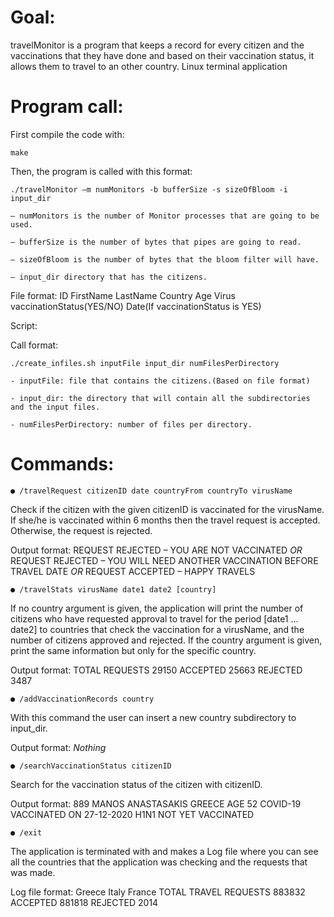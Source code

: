 # Goal:
 travelMonitor is a program that keeps a record for every citizen and the vaccinations that they have done and based on their vaccination status, it allows them to travel to an other country.
 Linux terminal application

# Program call:
  
First compile the code with:
    
    make

  Then, the program is called with this format:
    
    ./travelMonitor –m numMonitors -b bufferSize -s sizeOfBloom -i input_dir

    – numMonitors is the number of Monitor processes that are going to be used.

    – bufferSize is the number of bytes that pipes are going to read.
    
    – sizeOfBloom is the number of bytes that the bloom filter will have.
    
    – input_dir directory that has the citizens.

File format:
  ID FirstName LastName Country Age Virus vaccinationStatus(YES/NO) Date(If vaccinationStatus is YES)

Script:

  Call format:
    
    ./create_infiles.sh inputFile input_dir numFilesPerDirectory
    
    - inputFile: file that contains the citizens.(Based on file format)
    
    - input_dir: the directory that will contain all the subdirectories and the input files.
    
    - numFilesPerDirectory: number of files per directory.
    
# Commands:

    ● /travelRequest citizenID date countryFrom countryTo virusName
    
  Check if the citizen with the given citizenID is vaccinated for the virusName. If she/he is vaccinated within 6 months then the travel request is accepted. Otherwise, the request is rejected.

  Output format:
   REQUEST REJECTED – YOU ARE NOT VACCINATED *OR*
   REQUEST REJECTED – YOU WILL NEED ANOTHER VACCINATION BEFORE TRAVEL DATE *OR*
   REQUEST ACCEPTED – HAPPY TRAVELS 
   
    ● /travelStats virusName date1 date2 [country]
    
  If no country argument is given, the application will print the number of citizens who have requested approval to
travel for the period [date1 ... date2] to countries that check the vaccination for a virusName, and the number of citizens approved and rejected. If the country argument is given, print the same information but only for the specific country.

  Output format:
   TOTAL REQUESTS 29150
   ACCEPTED 25663
   REJECTED 3487

    ● /addVaccinationRecords country
    
  With this command the user can insert a new country subdirectory to input_dir.

  Output format: 
  *Nothing*

    ● /searchVaccinationStatus citizenID
  
  Search for the vaccination status of the citizen with citizenID.

   Output format: 
  889 MANOS ANASTASAKIS GREECE
  AGE 52
  COVID-19 VACCINATED ON 27-12-2020
  H1N1 NOT YET VACCINATED

    ● /exit
    
  The application is terminated with and makes a Log file where you can see all the countries that the application was checking and the requests that was made.
  
   Log file format:
  Greece
  Italy
  France
  TOTAL TRAVEL REQUESTS 883832
  ACCEPTED 881818
  REJECTED 2014
